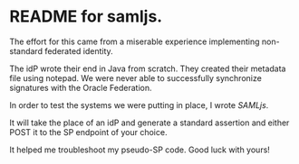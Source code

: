 # README for samljs.

The effort for this came from a miserable experience implementing non-standard federated identity.

The idP wrote their end in Java from scratch. They created their metadata file using notepad. We were never able to successfully synchronize signatures with the Oracle Federation.

In order to test the systems we were putting in place, I wrote _SAMLjs_.

It will take the place of an idP and generate a standard assertion and either
POST it to the SP endpoint of your choice.

It helped me troubleshoot my pseudo-SP code.
Good luck with yours!